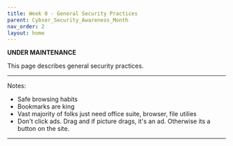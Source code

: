```yaml
---
title: Week 0 - General Security Practices
parent: Cybser_Security_Awareness_Month
nav_order: 2
layout: home
---
```


**********UNDER MAINTENANCE**********

This page describes general security practices.



---
Notes:

* Safe browsing habits
* Bookmarks are king
* Vast majority of folks just need office suite, browser, file utilies
* Don't click ads. Drag and if picture drags, it's an ad. Otherwise its a button on the site.

----